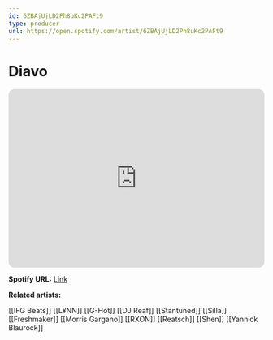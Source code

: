 ```yaml
---
id: 6ZBAjUjLD2Ph8uKc2PAFt9
type: producer
url: https://open.spotify.com/artist/6ZBAjUjLD2Ph8uKc2PAFt9
---
```

# Diavo

<iframe style="border-radius:12px" src="https://open.spotify.com/embed/artist/6ZBAjUjLD2Ph8uKc2PAFt9" width="100%" height="352" frameBorder="0" allowfullscreen="" allow="autoplay; clipboard-write; encrypted-media; fullscreen; picture-in-picture" loading="lazy"></iframe>

**Spotify URL:** [Link](https://open.spotify.com/artist/6ZBAjUjLD2Ph8uKc2PAFt9)

**Related artists:**

[[IFG Beats]]
[[L¥NN]]
[[G-Hot]]
[[DJ Reaf]]
[[Stantuned]]
[[Silla]]
[[Freshmaker]]
[[Morris Gargano]]
[[RXON]]
[[Reatsch]]
[[Shen]]
[[Yannick Blaurock]]

